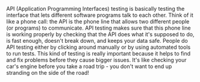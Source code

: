 API  (Application Programming Interfaces) testing is basically testing the interface that lets different software programs talk to each other. 
Think of it like a phone call: the API is the phone line that allows two different people (or programs) to communicate.
API testing makes sure that this phone line is working properly by checking that the API does what it's supposed to do, is fast enough, doesn't break down, and keeps your data safe.
People do API testing either by clicking around manually or by using automated tools to run tests. This kind of testing is really important because it helps to find and fix problems before they cause bigger issues. 
It's like checking your car's engine before you take a road trip - you don't want to end up stranding on the side of the road!